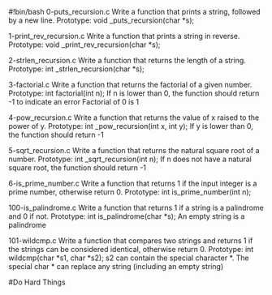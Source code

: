 #!bin/bash
0-puts_recursion.c
Write a function that prints a string, followed by a new line.
Prototype: void _puts_recursion(char *s);

1-print_rev_recursion.c
Write a function that prints a string in reverse.
Prototype: void _print_rev_recursion(char *s);

2-strlen_recursion.c
Write a function that returns the length of a string.
Prototype: int _strlen_recursion(char *s);

3-factorial.c
Write a function that returns the factorial of a given number.
Prototype: int factorial(int n);
If n is lower than 0, the function should return -1 to indicate an error
Factorial of 0 is 1

4-pow_recursion.c
Write a function that returns the value of x raised to the power of y.
Prototype: int _pow_recursion(int x, int y);
If y is lower than 0, the function should return -1

5-sqrt_recursion.c
Write a function that returns the natural square root of a number.
Prototype: int _sqrt_recursion(int n);
If n does not have a natural square root, the function should return -1

6-is_prime_number.c
Write a function that returns 1 if the input integer is a prime number, otherwise return 0.
Prototype: int is_prime_number(int n);

100-is_palindrome.c
Write a function that returns 1 if a string is a palindrome and 0 if not.
Prototype: int is_palindrome(char *s);
An empty string is a palindrome

101-wildcmp.c
Write a function that compares two strings and returns 1 if the strings can be considered identical, otherwise return 0.
Prototype: int wildcmp(char *s1, char *s2);
s2 can contain the special character *.
The special char * can replace any string (including an empty string)

#Do Hard Things
